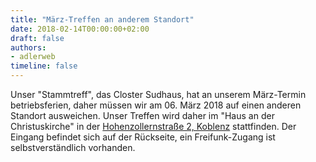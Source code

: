 ```yaml
---
title: "März-Treffen an anderem Standort"
date: 2018-02-14T00:00:00+02:00
draft: false
authors:
- adlerweb
timeline: false
---
```


Unser "Stammtreff", das Closter Sudhaus, hat an unserem März-Termin betriebsferien, daher müssen wir am 06. März 2018 auf einen anderen Standort ausweichen. Unser Treffen wird daher im "Haus an der Christuskirche" in der [Hohenzollernstraße 2, Koblenz](https://www.openstreetmap.org/?mlat=50.35463&mlon=7.59344#map=18/50.35463/7.59344) stattfinden. Der Eingang befindet sich auf der Rückseite, ein Freifunk-Zugang ist selbstverständlich vorhanden.
